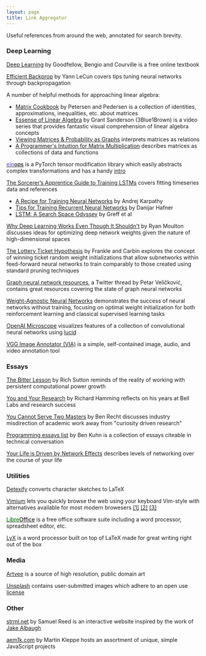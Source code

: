 ```yaml
---
layout: page
title: Link Aggregator
---
```


Useful references from around the web, annotated for search brevity.

<a name="dl"></a>
### Deep Learning  

[Deep Learning](http://www.deeplearningbook.org/) by Goodfellow, Bengio and Courville is a free online textbook  

[Efficient Backprop](http://yann.lecun.com/exdb/publis/pdf/lecun-98b.pdf) by Yann LeCun covers tips tuning neural networks through backpropagation  

A number of helpful methods for approaching linear algebra:
<span style="margin-left: 25px;" markdown=1>
- [Matrix Cookbook](https://www.math.uwaterloo.ca/~hwolkowi/matrixcookbook.pdf) by Petersen and Pedersen is a collection of identities, approximations, inequalities, etc. about matrices
- [Essense of Linear Algebra](https://www.3blue1brown.com/essence-of-linear-algebra-page/) by Grant Sanderson (3Blue1Brown) is a video series that provides fantastic visual comprehension of linear algebra concepts
- [Viewing Matrices & Probability as Graphs](https://www.math3ma.com/blog/matrices-probability-graphs) interprets matrices as relations
- [A Programmer's Intuition for Matrix Multiplication](https://betterexplained.com/articles/matrix-multiplication/) describes matrices as collections of data and functions
</span>  

<a href="https://arogozhnikov.github.io/einops/pytorch-examples.html" style="font-weight: 500;"><span style="color: SlateBlue;">ein</span>ops</a> is a PyTorch tensor modification library which easily abstracts complex transformations and has a handy [intro](https://github.com/arogozhnikov/einops/tree/master/docs)  

[The Sorcerer’s Apprentice Guide to Training LSTMs](https://www.niklasschmidinger.com/posts/2020-09-09-lstm-tricks/) covers fitting timeseries data and references
<span style="margin-left: 25px;" markdown=1>
- [A Recipe for Training Neural Networks](http://karpathy.github.io/2019/04/25/recipe/) by Andrej Karpathy
- [Tips for Training Recurrent Neural Networks](https://danijar.com/tips-for-training-recurrent-neural-networks/) by Danijar Hafner
- [LSTM: A Search Space Odyssey](https://ieeexplore.ieee.org/document/7508408/) by Greff et al
</span>

[Why Deep Learning Works Even Though It Shouldn't](https://moultano.wordpress.com/2020/10/18/why-deep-learning-works-even-though-it-shouldnt/) by Ryan Moulton discusses ideas for optimizing deep network weights given the nature of high-dimensional spaces  

[The Lottery Ticket Hypothesis](https://arxiv.org/abs/1803.03635) by Frankle and Carbin explores the concept of winning ticket random weight initializations that allow subnetworks within feed-forward neural networks to train comparably to those created using standard pruning techniques  

[Graph neural network resources](https://twitter.com/PetarV_93/status/1306689702020382720), a Twitter thread by Petar Veličković, contains great resources covering the state of graph neural networks  

[Weight-Agnostic Neural Networks](https://weightagnostic.github.io/) demonstrates the success of neural networks without training, focusing on optimal weight initialization for both reinforcement learning and classical supervised learning tasks  

[OpenAI Microscope](https://microscope.openai.com/models) visualizes features of a collection of convolutional neural networks using [lucid](https://github.com/tensorflow/lucid)

[VGG Image Annotator (VIA)](http://www.robots.ox.ac.uk/~vgg/software/via/) is a simple, self-contained image, audio, and video annotation tool


<a name="essays"></a>
### Essays  

[The Bitter Lesson](http://incompleteideas.net/IncIdeas/BitterLesson.html) by Rich Sutton reminds of the reality of working with persistent computational power growth  

[You and Your Research](http://www.cs.virginia.edu/~robins/YouAndYourResearch.pdf) by Richard Hamming reflects on his years at Bell Labs and research success  

[You Cannot Serve Two Masters](http://www.argmin.net/2018/08/09/co-employment/) by Ben Recht discusses industry misdirection of academic work away from "curiosity driven research"  

[Programming essays list](https://www.benkuhn.net/progessays/) by Ben Kuhn is a collection of essays citeable in technical conversation  

[Your Life is Driven by Network Effects](https://www.nfx.com/post/your-life-network-effects/) describes levels of networking over the course of your life  


<a name="util"></a>
### Utilities  

[Detexify](https://detexify.kirelabs.org/classify.html) converts character sketches to LaTeX  

[Vimium](https://vimium.github.io/) lets you quickly browse the web using your keyboard Vim-style with alternatives available for most modern browesers [\[1\]](https://apps.apple.com/us/app/vimari/id1480933944?mt=12) [\[2\]](https://addons.mozilla.org/en-US/firefox/addon/vimium-ff/) [\[3\]](https://microsoftedge.microsoft.com/addons/detail/vimium-c-all-by-keyboar/aibcglbfblnogfjhbcmmpobjhnomhcdo)  

<a href="https://www.libreoffice.org/" style="font-weight: 500;"><span style="color: green;">Libre</span>Office</a> is a free office software suite including a word processor, spreadsheet editor, etc.

[LyX](https://www.lyx.org/) is a word processor built on top of LaTeX made for great writing right out of the box


<a name="media"></a>
### Media  

[Artvee](https://artvee.com) is a source of high resolution, public domain art  

[Unsplash](https://unsplash.com) contains user-submitted images which adhere to an open use [license](https://unsplash.com/license)  


<a name="other"></a>
### Other  

[strml.net](https://strml.net) by Samuel Reed is an interactive website inspired by the work of [Jake Albaugh](https://codepen.io/jakealbaugh/)  

[aem1k.com](https://aem1k.com/) by Martin Kleppe hosts an assortment of unique, simple JavaScript projects  
